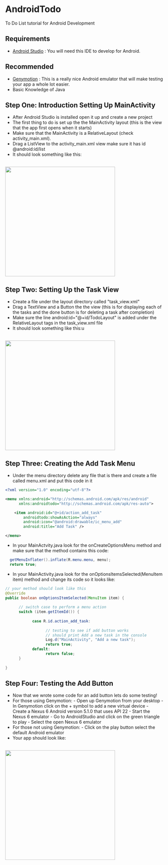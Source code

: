 # AndroidTodo
To Do List tutorial for Android Development
## Requirements
- [Android Studio](https://developer.android.com/sdk/index.html) : You will need this IDE to develop for Android.

## Recommended
- [Genymotion](https://www.genymotion.com) : This is a really nice Android emulator that will make testing your app a whole lot easier.
- Basic Knowledge of Java

## Step One: Introduction Setting Up MainActivity
- After Android Studio is installed open it up and create a new project
- The first thing to do is set up the the MainActivity layout (this is the view that the app first opens when it starts)
- Make sure that the MainActivity is a RelativeLayout (check activity_main.xml).
- Drag a ListView to the activity_main.xml view make sure it has id @android:id/list
- It should look something like this:
<br>
<img src="http://nisargap.github.io/AndroidTodo/images/StepOne.png" width="350">

## Step Two: Setting Up the Task View
- Create a file under the layout directory called "task_view.xml"
- Drag a TextView and a Button the the view (this is for displaying each of the tasks and the done button is for deleting a task after completion)
- Make sure the line android:id="@+id/TodoLayout" is added under the RelativeLayout tags in the task_view.xml file
- It should look something like this:u
<br>
<img src="http://nisargap.github.io/AndroidTodo/images/StepTwo.png" width="350">

## Step Three: Creating the Add Task Menu
- Under the menu directory delete any file that is there and create a file called menu.xml and put this code in it
```xml
<?xml version="1.0" encoding="utf-8"?>

<menu xmlns:android="http://schemas.android.com/apk/res/android"
      xmlns:androidtodo="http://schemas.android.com/apk/res-auto">

    <item android:id="@+id/action_add_task"
        androidtodo:showAsAction="always"
        android:icon="@android:drawable/ic_menu_add"
        android:title="Add Task" />

</menu>
```
- In your MainActvity.java look for the onCreateOptionsMenu method and make sure that the method contains this code:
```java
  getMenuInflater().inflate(R.menu.menu, menu);
  return true;
```
- In your MainActivity.java look for the onOptionsItemsSelected(MenuItem item) method and change its code so it looks like:
```java 
// your method should look like this
@Override
public boolean onOptionsItemSelected(MenuItem item) {
      
      // switch case to perform a menu action
      switch (item.getItemId()) {
            
            case R.id.action_add_task:
            
                  // testing to see if add button works
                  // should print Add a new task in the console
                  Log.d("MainActivity", "Add a new task");
                  return true;
            default:
                  return false;
      }
                  
}
```
## Step Four: Testing the Add Button
- Now that we wrote some code for an add button lets do some testing!
- For those using Genymotion:
      - Open up Genymotion from your desktop
      - In Genymotion click on the + symbol to add a new virtual device
      - Create a Nexus 6 Android version 5.1.0 that uses API 22
      - Start the Nexus 6 emulator
      - Go to AndroidStudio and click on the green triangle to play
      - Select the open Nexus 6 emulator
- For those not using Genymotion:
      - Click on the play button select the default Android emulator
- Your app should look like:
<br>
<img src="http://nisargap.github.io/AndroidTodo/images/StepFour.png" width="350">
